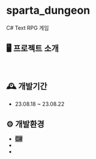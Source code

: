 # sparta_dungeon
C# Text RPG 게임
<br>

## 🖥️ 프로젝트 소개

<br>

## 🕰️ 개발기간
* 23.08.18 ~ 23.08.22

## ⚙️ 개발환경
* <span style='background-color: gray'>C#</span>
*
*
